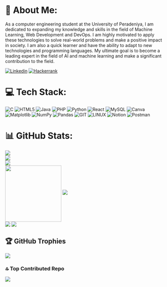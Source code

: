 # 💫 About Me:
As a computer engineering student at the University of Peradeniya, I am dedicated to expanding my knowledge and skills in the field of Machine Learning, Web Development and DevOps. I am highly motivated to apply these technologies to solve real-world problems and make a positive impact in society. I am also a quick learner and have the ability to adapt to new technologies and programming languages. My ultimate goal is to become a leading expert in the field of AI and machine learning and make a significant contribution to the field.

[![Linkedin](https://dinuransika.github.io/assets/img/linkedin-128.png)](www.linkedin.com/in/danujan-sivasundaralingam-a894b1249)
[![Hackerrank](https://dinuransika.github.io/assets/img/hackerrank-128.png)](https://www.hackerrank.com/profile/Danujan)


# 💻 Tech Stack:
![C](https://img.shields.io/badge/c-%2300599C.svg?style=plastic&logo=c&logoColor=white) ![HTML5](https://img.shields.io/badge/html5-%23E34F26.svg?style=plastic&logo=html5&logoColor=white) ![Java](https://img.shields.io/badge/java-%23ED8B00.svg?style=plastic&logo=openjdk&logoColor=white) ![PHP](https://img.shields.io/badge/php-%23777BB4.svg?style=plastic&logo=php&logoColor=white) ![Python](https://img.shields.io/badge/python-3670A0?style=plastic&logo=python&logoColor=ffdd54)  ![React](https://img.shields.io/badge/react-%2320232a.svg?style=plastic&logo=react&logoColor=%2361DAFB)  ![MySQL](https://img.shields.io/badge/mysql-%2300000f.svg?style=plastic&logo=mysql&logoColor=white) ![Canva](https://img.shields.io/badge/Canva-%2300C4CC.svg?style=plastic&logo=Canva&logoColor=white) ![Matplotlib](https://img.shields.io/badge/Matplotlib-%23ffffff.svg?style=plastic&logo=Matplotlib&logoColor=black) ![NumPy](https://img.shields.io/badge/numpy-%23013243.svg?style=plastic&logo=numpy&logoColor=white) ![Pandas](https://img.shields.io/badge/pandas-%23150458.svg?style=plastic&logo=pandas&logoColor=white) ![GIT](https://img.shields.io/badge/Git-fc6d26?style=plastic&logo=git&logoColor=white) ![LINUX](https://img.shields.io/badge/Linux-FCC624?style=plastic&logo=linux&logoColor=black) ![Notion](https://img.shields.io/badge/Notion-%23000000.svg?style=plastic&logo=notion&logoColor=white) ![Postman](https://img.shields.io/badge/Postman-FF6C37?style=plastic&logo=postman&logoColor=white)
# 📊 GitHub Stats:
![](https://github-readme-stats.vercel.app/api?username=Danujan06&theme=nightowl&hide_border=false&include_all_commits=false&count_private=true)<br/>
![](https://github-readme-streak-stats.herokuapp.com/?user=Danujan06&theme=nightowl&hide_border=false)<br/>
![](http://github-profile-summary-cards.vercel.app/api/cards/profile-details?username=Danujan06&theme=2077)<br>
<img align="center" src="http://github-profile-summary-cards.vercel.app/api/cards/repos-per-language?username=Danujan06&theme=2077" height="180em" />
[![](https://visitcount.itsvg.in/api?id=Danujan06&label=Profile%20Views&color=1&icon=0&pretty=false)](https://visitcount.itsvg.in)
<br/>
![](http://github-profile-summary-cards.vercel.app/api/cards/most-commit-language?username=Danujan06&theme=2077)
![](http://github-profile-summary-cards.vercel.app/api/cards/productive-time?username=Danujan06&theme=2077&utcOffset=8)

## 🏆 GitHub Trophies
![](https://github-profile-trophy.vercel.app/?username=Danujan06&theme=radical&no-frame=false&no-bg=true&margin-w=4)

### 🔝 Top Contributed Repo
![](https://github-contributor-stats.vercel.app/api?username=Danujan06&limit=5&theme=dark&combine_all_yearly_contributions=true)

<!-- Proudly created with GPRM ( https://gprm.itsvg.in ) -->
